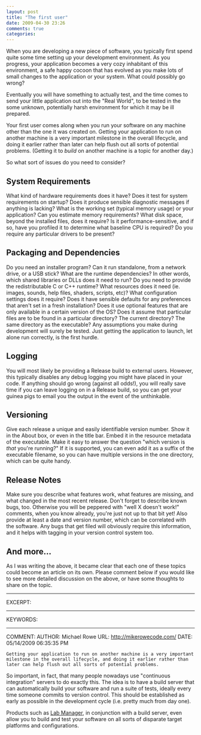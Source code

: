 ```yaml
---
layout: post
title: "The first user"
date: 2009-04-30 23:26
comments: true
categories: 
---
```


When you are developing a new piece of software, you typically first spend quite some time setting up your development environment.  As you progress, your application becomes a very cozy inhabitant of this environment, a safe happy cocoon that has evolved as you make lots of small changes to the application or your system.  What could possibly go wrong?
<!--more-->

Eventually you will have something to actually test, and the time comes to send your little application out into the "Real World", to be tested in the some unknown, potentially harsh environment for which it may be ill prepared.

Your first user comes along when you run your software on any machine other than the one it was created on.  Getting your application to run on another machine is a very important milestone in the overall lifecycle, and doing it earlier rather than later can help flush out all sorts of potential problems.  (Getting it to *build* on another machine is a topic for another day.)

So what sort of issues do you need to consider?

## System Requirements

What kind of hardware requirements does it have?  Does it test for system requirements on startup?  Does it produce sensible diagnostic messages if anything is lacking?  What is the working set (typical memory usage) or your application?  Can you estimate memory requirements?  What disk space, beyond the installed files, does it require?  Is it performance-sensitive, and if so, have you profiled it to determine what baseline CPU is required?  Do you require any particular drivers to be present?

## Packaging and Dependencies

Do you need an installer program?  Can it run standalone, from a network drive, or a USB stick? What are the runtime dependencies?  In other words, which shared libraries or DLLs does it need to run?  Do you need to provide the redistributable C or C++ runtime?  What resources does it need (ie. images, sounds, help files, shaders, scripts, etc)?  What configuration settings does it require?  Does it have sensible defaults for any preferences that aren't set in a fresh installation?  Does it use optional features that are only available in a certain version of the OS?  Does it assume that particular files are to be found in a particular directory?  The current directory?  The same directory as the executable?  Any assumptions you make during development will surely be tested.  Just getting the application to launch, let alone run correctly, is the first hurdle.

## Logging

You will most likely be providing a Release build to external users.  However, this typically disables any debug logging you might have placed in your code.  If anything should go wrong (against all odds!), you will really save time if you can leave logging on in a Release build, so you can get your guinea pigs to email you the output in the event of the unthinkable.

## Versioning

Give each release a unique and easily identifiable version number.  Show it in the About box, or even in the title bar.  Embed it in the resource metadata of the executable.  Make it easy to answer the question "which version is <em>that</em> you're running?"  If it is supported, you can even add it as a suffix of the executable filename, so you can have multiple versions in the one directory, which can be quite handy.

## Release Notes

Make sure you describe what features work, what features are missing, and what changed in the most recent release.  Don't forget to describe known bugs, too.  Otherwise you will be peppered with "well X doesn't work!" comments, when you know already, you're just not up to that bit yet!  Also provide at least a date and version number, which can be correlated with the software.  Any bugs that get filed will obviously require this information, and it helps with tagging in your version control system too.

## And more...

As I was writing the above, it became clear that each one of these topics could become an article on its own.  Please comment below if you would like to see more detailed discussion on the above, or have some thoughts to share on the topic.

-----
EXCERPT:

-----
KEYWORDS:

-----

COMMENT:
AUTHOR: Michael Rowe
URL: http://mikerowecode.com/
DATE: 05/14/2009 06:35:35 PM


    Getting your application to run on another machine is a very important milestone in the overall lifecycle, and doing it earlier rather than later can help flush out all sorts of potential problems.

So important, in fact, that many people nowadays use "continuous integration" servers to do exactly this. The idea is to have a build server that can automatically build your software and run a suite of tests, ideally every time someone commits to version control. This should be established as early as possible in the development cycle (i.e. pretty much from day one).

Products such as <a href="http://www.vmware.com/products/labmanager/">Lab Manager</a>, in conjunction with a build server, even allow you to build and test your software on all sorts of disparate target platforms and configurations.
